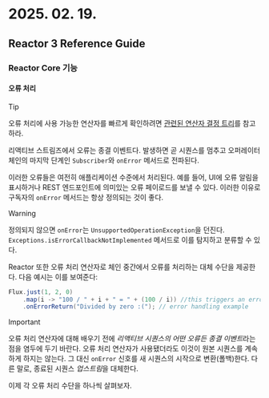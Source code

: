 # 2025. 02. 19.

## Reactor 3 Reference Guide

### Reactor Core 기능

#### 오류 처리

> [!TIP]
>
> 오류 처리에 사용 가능한 연산자를 빠르게 확인하려면 [관련된 연산자 결정 트리][reactor-core-appendix-operators-error]를 참고하라.

리액티브 스트림즈에서 오류는 종결 이벤트다. 발생하면 곧 시퀀스를 멈추고 오퍼레이터 체인의 마지막 단계인 `Subscriber`와 `onError` 메서드로 전파된다.

이러한 오류들은 여전히 애플리케이션 수준에서 처리된다. 예를 들어, UI에 오류 알림을 표시하거나 REST 엔드포인트에 의미있는 오류 페이로드를 보낼 수 있다. 이러한 이유로 구독자의 `onError` 메서드는 항상 정의되는 것이 좋다.

> [!WARNING]
>
> 정의되지 않으면 `onError`는 `UnsupportedOperationException`을 던진다. `Exceptions.isErrorCallbackNotImplemented` 메서드로 이를 탐지하고 분류할 수 있다.

Reactor 또한 오류 처리 연산자로 체인 중간에서 오류를 처리하는 대체 수단을 제공한다. 다음 예시는 이를 보여준다:

```java
Flux.just(1, 2, 0)
    .map(i -> "100 / " + i + " = " + (100 / i)) //this triggers an error with 0
    .onErrorReturn("Divided by zero :("); // error handling example
```

> [!IMPORTANT]
>
> 오류 처리 연산자에 대해 배우기 전에 *리액티브 시퀀스의 어떤 오류든 종결 이벤트*라는 점을 염두에 두기 바란다. 오류 처리 연산자가 사용됐더라도 이것이 원본 시퀀스를 계속하게 하지는 않는다. 그 대신 `onError` 신호를 새 시퀀스의 시작으로 변환(폴백)한다. 다른 말로, 종료된 시퀀스 *업스트림*을 대체한다.

이제 각 오류 처리 수단을 하나씩 살펴보자.



[reactor-core-appendix-operators-error]: https://projectreactor.io/docs/core/release/reference/apdx-operatorChoice.html#which.errors
